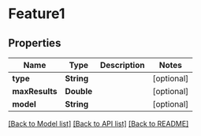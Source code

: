 # Feature1

## Properties
Name | Type | Description | Notes
------------ | ------------- | ------------- | -------------
**type** | **String** |  | [optional] 
**maxResults** | **Double** |  | [optional] 
**model** | **String** |  | [optional] 

[[Back to Model list]](../README.md#documentation-for-models) [[Back to API list]](../README.md#documentation-for-api-endpoints) [[Back to README]](../README.md)


